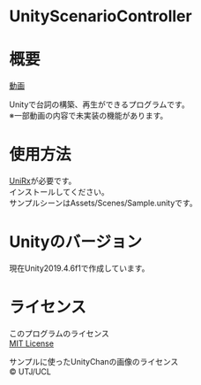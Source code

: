 # UnityScenarioController

# 概要  
  
[動画](https://twitter.com/NidoKota/status/1243830552127406080)  
  
Unityで台詞の構築、再生ができるプログラムです。  
※一部動画の内容で未実装の機能があります。  

# 使用方法  
[UniRx](https://github.com/neuecc/UniRx)が必要です。  
インストールしてください。  
サンプルシーンはAssets/Scenes/Sample.unityです。  

# Unityのバージョン  
現在Unity2019.4.6f1で作成しています。  
  
# ライセンス
このプログラムのライセンス  
[MIT License](https://github.com/NidoKota/UnityScenarioController/blob/master/LICENSE)  

サンプルに使ったUnityChanの画像のライセンス  
© UTJ/UCL  
